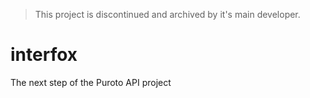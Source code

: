 > This project is discontinued and archived by it's main developer.

# interfox
The next step of the Puroto API project
